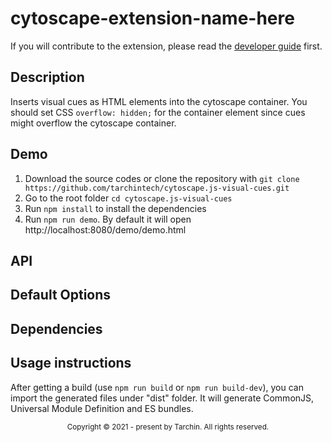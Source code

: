 # cytoscape-extension-name-here

If you will contribute to the extension, please read the [developer guide](dev-guide.md) first.

## Description

Inserts visual cues as HTML elements into the cytoscape container. You should set CSS `overflow: hidden;` for the container element since cues might overflow the cytoscape container.

## Demo

1. Download the source codes or clone the repository with `git clone https://github.com/tarchintech/cytoscape.js-visual-cues.git`
2. Go to the root folder `cd cytoscape.js-visual-cues`
3. Run `npm install` to install the dependencies
4. Run `npm run demo`. By default it will open http://localhost:8080/demo/demo.html

## API

## Default Options

## Dependencies

## Usage instructions

After getting a build (use `npm run build` or `npm run build-dev`), you can import the generated files under "dist" folder. It will generate CommonJS, Universal Module Definition and ES bundles.

<div align="center">
  <sub>Copyright © 2021 - present by Tarchin. All rights reserved.</sub>
</div>
